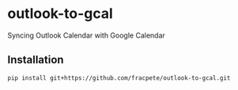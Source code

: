 # outlook-to-gcal
Syncing Outlook Calendar with Google Calendar

## Installation

```bash
pip install git+https://github.com/fracpete/outlook-to-gcal.git
```

